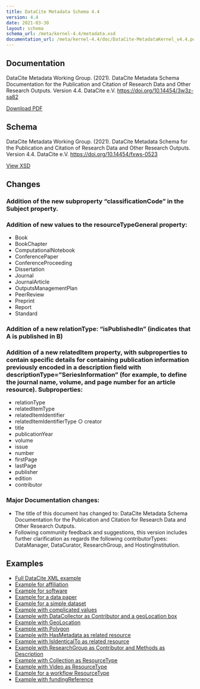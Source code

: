 ```yaml
---
title: DataCite Metadata Schema 4.4
version: 4.4
date: 2021-03-30
layout: schema
schema_url: /meta/kernel-4.4/metadata.xsd
documentation_url: /meta/kernel-4.4/doc/DataCite-MetadataKernel_v4.4.pdf
---
```


## Documentation
DataCite Metadata Working Group. (2021). DataCite Metadata Schema Documentation for the Publication and Citation of Research Data and Other Research Outputs. Version 4.4. DataCite e.V. https://doi.org/10.14454/3w3z-sa82

<a href="doc/DataCite-MetadataKernel_v4.4.pdf" class="btn">Download PDF</a>


## Schema
DataCite Metadata Working Group. (2021). DataCite Metadata Schema for the Publication and Citation of Research Data and Other Research Outputs. Version 4.4. DataCite e.V. https://doi.org/10.14454/fxws-0523

<a href="metadata.xsd" class="btn">View XSD</a>

## Changes

### Addition of the new subproperty “classificationCode” in the Subject property.
### Addition of new values to the resourceTypeGeneral property:
  * Book
  * BookChapter
  * ComputationalNotebook
  * ConferencePaper
  * ConferenceProceeding
  * Dissertation
  * Journal
  * JournalArticle
  * OutputsManagementPlan
  * PeerReview
  * Preprint
  * Report
  * Standard
### Addition of a new relationType: “isPublishedIn” (indicates that A is published in B)
### Addition of a new relatedItem property, with subproperties to contain specific details for containing publication information previously encoded in a description field with descriptionType=”SeriesInformation” (for example, to define the journal name, volume, and page number for an article resource). Subproperties:
  * relationType
  * relatedItemType
  * relatedItemIdentifier
  * relatedItemIdentifierType ○ creator
  * title
  * publicationYear
  * volume
  * issue
  * number
  * firstPage
  * lastPage
  * publisher
  * edition
  * contributor

### Major Documentation changes:
  * The title of this document has changed to: DataCite Metadata Schema Documentation for the Publication and Citation for Research Data and Other Research Outputs.
  * Following community feedback and suggestions, this version includes further clarification as regards the following contributorTypes: DataManager, DataCurator, ResearchGroup, and HostingInstitution.

## Examples

* [Full DataCite XML example](example/datacite-example-full-v4.xml)
* [Example for affiliation](example/datacite-example-affiliation-v4.xml)
* [Example for software](example/datacite-example-software-v4.xml)
* [Example for a data paper](example/datacite-example-datapaper-v4.xml)
* [Example for a simple dataset](example/datacite-example-dataset-v4.xml)
* [Example with complicated values](example/datacite-example-complicated-v4.xml)
* [Example with DataCollector as Contributor and a geoLocation box](example/datacite-example-Box_dateCollected_DataCollector-v4.xml)
* [Example with GeoLocation](example/datacite-example-GeoLocation-v4.xml)
* [Example with Polygon](example/datacite-example-polygon-v4.xml)
* [Example with HasMetadata as related resource](example/datacite-example-HasMetadata-v4.xml)
* [Example with IsIdenticalTo as related resource](example/datacite-example-relationTypeIsIdenticalTo-v4.xml)
* [Example with ResearchGroup as Contributor and Methods as Description](example/datacite-example-ResearchGroup_Methods-v4.xml)
* [Example with Collection as ResourceType](example/datacite-example-ResourceTypeGeneral_Collection-v4.xml)
* [Example with Video as ResourceType](example/datacite-example-video-v4.xml)
* [Example for a workflow ResourceType](example/datacite-example-workflow-v4.xml)
* [Example with fundingReference](example/datacite-example-fundingReference-v4.xml)

